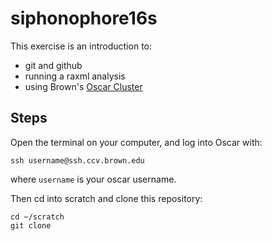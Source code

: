 # siphonophore16s

This exercise is an introduction to:

- git and github
- running a raxml analysis
- using Brown's [Oscar Cluster](https://web1.ccv.brown.edu/doc/getting-started.html)


## Steps

Open the terminal on your computer, and log into Oscar with:

    ssh username@ssh.ccv.brown.edu

where `username` is your oscar username.

Then cd into scratch and clone this repository:

    cd ~/scratch
    git clone 

